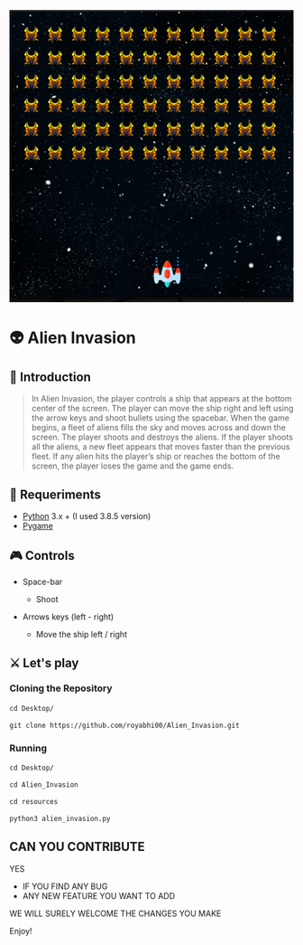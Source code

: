 ![](https://github.com/royabhi00/Alien_Invasion/blob/main/game.png)
# 👽 Alien Invasion
## 🚀 Introduction
> In Alien Invasion, the player controls a ship that appears at
the bottom center of the screen. The player can move the ship
right and left using the arrow keys and shoot bullets using the
spacebar. When the game begins, a fleet of aliens fills the sky
and moves across and down the screen. The player shoots and
destroys the aliens. If the player shoots all the aliens, a new fleet
appears that moves faster than the previous fleet. If any alien hits
the player’s ship or reaches the bottom of the screen, the player
loses the game and the game ends.

## 🔧 Requeriments
- [Python](https://www.python.org/) 3.x + (I used 3.8.5 version)
- [Pygame](https://www.pygame.org/)

## :video_game: Controls

- Space-bar
  - Shoot

- Arrows keys (left - right)
  - Move the ship left / right

## ⚔ Let's play

### Cloning the Repository
```
cd Desktop/
```
```
git clone https://github.com/royabhi00/Alien_Invasion.git
```
### Running 
```
cd Desktop/
```
```
cd Alien_Invasion
```
```
cd resources
```
```python
python3 alien_invasion.py
```

## CAN YOU CONTRIBUTE

YES

- IF YOU FIND ANY BUG 
- ANY NEW FEATURE YOU WANT TO ADD

WE WILL SURELY WELCOME THE CHANGES YOU MAKE

Enjoy!


  

